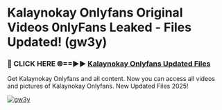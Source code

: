 # Kalaynokay Onlyfans Original Videos 0nlyFans Leaked - Files Updated! (gw3y)

<h3>🔴 CLICK HERE 🌐==►► <a href="https://tinyurl.com/x26r9saj" rel="nofollow">Kalaynokay Onlyfans Updated Files</a></h3>

Get Kalaynokay Onlyfans and all content. Now you can access all videos and pictures of Kalaynokay Onlyfans. New Updated Files 2025!

[![gw3y](https://i.imgur.com/LkgZPqh.gif)](https://tinyurl.com/x26r9saj)
